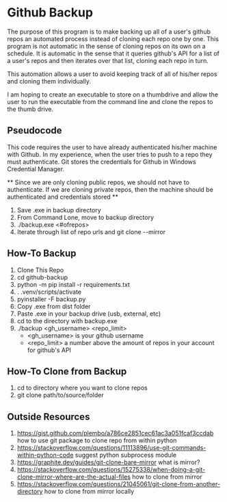 # Github Backup
The purpose of this program is to make backing up all of a user's github repos an automated process instead of cloning each repo one by one.
This program is not automatic in the sense of cloning repos on its own on a schedule.
It is automatic in the sense that it queries github's API for a list of a user's repos and then iterates over that list, cloning each repo in turn.

This automation allows a user to avoid keeping track of all of his/her repos and cloning them individually.

I am hoping to create an executable to store on a thumbdrive and allow the user to run the executable from the command line and clone the repos to the thumb drive.

## Pseudocode
This code requires the user to have already authenticated his/her machine with Github.
In my experience, when the user tries to push to a repo they must authenticate.  Git stores the credentials for Github in Windows Credential Manager.

** Since we are only cloning public repos, we should not have to authenticate.  If we are cloning private repos, then the machine should be authenticated and credentials stored **

1. Save .exe in backup directory
2. From Command Lone, move to backup directory
3. ./backup.exe <username> <#ofrepos>
4. Iterate through list of repo urls and git clone <url> --mirror

## How-To Backup
1. Clone This Repo
2. cd github-backup
3. python -m pip install -r requirements.txt
4. . .venv/scripts/activate
5. pyinstaller -F backup.py
6. Copy .exe from dist folder
7. Paste .exe in your backup drive (usb, external, etc)
8. cd to the directory with backup.exe
9. ./backup <gh_username> <repo_limit>
    * <gh_username> is your github username
    * <repo_limit> a number above the amount of repos in your account for github's API
  
## How-To Clone from Backup
1. cd to directory where you want to clone repos
2. git clone path/to/source/folder


## Outside Resources
1. https://gist.github.com/plembo/a786ce2851cec61ac3a051fcaf3ccdab
   how to use git package to clone repo from within python
2. https://stackoverflow.com/questions/11113896/use-git-commands-within-python-code
   suggest python subprocess module
3. https://graphite.dev/guides/git-clone-bare-mirror
   what is mirror?  
4. https://stackoverflow.com/questions/15275338/when-doing-a-git-clone-mirror-where-are-the-actual-files
   how to clone from mirror
5. https://stackoverflow.com/questions/21045061/git-clone-from-another-directory
   how to clone from mirror locally
